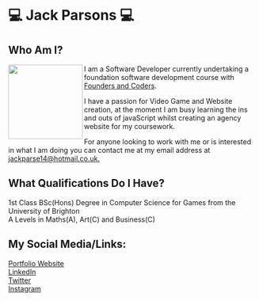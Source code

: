 # :computer: Jack Parsons :computer:
## Who Am I?
<img align="left" src="https://github.com/jackparse14/jackparse14/assets/65678430/7a31f07d-4e38-463a-97c8-20823451e665" width="150"></img>
<p>I am a Software Developer currently undertaking a foundation software development course with <a href="https://www.foundersandcoders.com/">Founders and Coders</a>.</p>
<p>I have a passion for Video Game and Website creation, at the moment I am busy learning the ins and outs of javaScript whilst creating an agency website for my coursework. </p>
<p>For anyone looking to work with me or is interested in what I am doing you can contact me at my email address at <a href="mailto: jackparse14@hotmail.co.uk">jackparse14@hotmail.co.uk.</a></p>

## What Qualifications Do I Have?
1st Class BSc(Hons) Degree in Computer Science for Games from the University of Brighton \
A Levels in Maths(A), Art(C) and Business(C)

## My Social Media/Links:
[Portfolio Website](https://jackparsonsportfolio.co.uk/) \
[LinkedIn](https://www.linkedin.com/in/jack-parsons-in/) \
[Twitter](https://twitter.com/jackparse14) \
[Instagram](https://www.instagram.com/jackparsecompsci/) 



<!--
**jackparse14/jackparse14** is a ✨ _special_ ✨ repository because its `README.md` (this file) appears on your GitHub profile.

Here are some ideas to get you started:

- 🔭 I’m currently working on ...
- 🌱 I’m currently learning ...
- 👯 I’m looking to collaborate on ...
- 🤔 I’m looking for help with ...
- 💬 Ask me about ...
- 📫 How to reach me: ...
- 😄 Pronouns: ...
- ⚡ Fun fact: ...
-->
